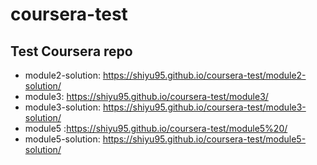 # coursera-test
## Test Coursera repo
* module2-solution: https://shiyu95.github.io/coursera-test/module2-solution/ 
* module3: https://shiyu95.github.io/coursera-test/module3/
* module3-solution: https://shiyu95.github.io/coursera-test/module3-solution/
* module5 :https://shiyu95.github.io/coursera-test/module5%20/
* module5-solution: https://shiyu95.github.io/coursera-test/module5-solution/
